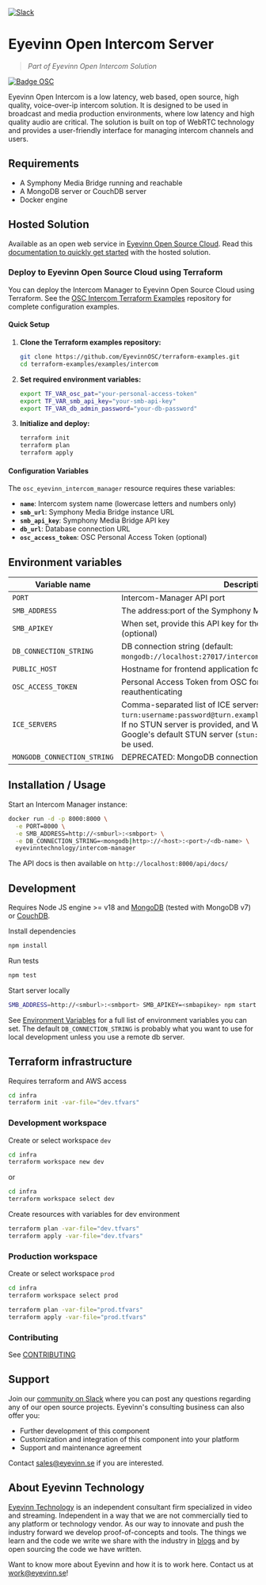 [![Slack](https://slack.osaas.io/badge.svg)](http://slack.osaas.io)

# Eyevinn Open Intercom Server

> _Part of Eyevinn Open Intercom Solution_

[![Badge OSC](https://img.shields.io/badge/Evaluate-24243B?style=for-the-badge&logo=data:image/svg+xml;base64,PHN2ZyB3aWR0aD0iMjQiIGhlaWdodD0iMjQiIHZpZXdCb3g9IjAgMCAyNCAyNCIgZmlsbD0ibm9uZSIgeG1sbnM9Imh0dHA6Ly93d3cudzMub3JnLzIwMDAvc3ZnIj4KPGNpcmNsZSBjeD0iMTIiIGN5PSIxMiIgcj0iMTIiIGZpbGw9InVybCgjcGFpbnQwX2xpbmVhcl8yODIxXzMxNjcyKSIvPgo8Y2lyY2xlIGN4PSIxMiIgY3k9IjEyIiByPSI3IiBzdHJva2U9ImJsYWNrIiBzdHJva2Utd2lkdGg9IjIiLz4KPGRlZnM%2BCjxsaW5lYXJHcmFkaWVudCBpZD0icGFpbnQwX2xpbmVhcl8yODIxXzMxNjcyIiB4MT0iMTIiIHkxPSIwIiB4Mj0iMTIiIHkyPSIyNCIgZ3JhZGllbnRVbml0cz0idXNlclNwYWNlT25Vc2UiPgo8c3RvcCBzdG9wLWNvbG9yPSIjQzE4M0ZGIi8%2BCjxzdG9wIG9mZnNldD0iMSIgc3RvcC1jb2xvcj0iIzREQzlGRiIvPgo8L2xpbmVhckdyYWRpZW50Pgo8L2RlZnM%2BCjwvc3ZnPgo%3D)](https://app.osaas.io/browse/eyevinn-intercom-manager)

Eyevinn Open Intercom is a low latency, web based, open source, high quality, voice-over-ip intercom solution.
It is designed to be used in broadcast and media production environments, where low latency and high quality audio are critical.
The solution is built on top of WebRTC technology and provides a user-friendly interface for managing intercom channels and users.

## Requirements

- A Symphony Media Bridge running and reachable
- A MongoDB server or CouchDB server
- Docker engine

## Hosted Solution

Available as an open web service in [Eyevinn Open Source Cloud](https://www.osaas.io/). Read this [documentation to quickly get started](https://docs.osaas.io/osaas.wiki/Service%3A-Intercom.html) with the hosted solution.

### Deploy to Eyevinn Open Source Cloud using Terraform

You can deploy the Intercom Manager to Eyevinn Open Source Cloud using Terraform. See the [OSC Intercom Terraform Examples](https://github.com/EyevinnOSC/terraform-examples/tree/main/examples/intercom) repository for complete configuration examples.

#### Quick Setup

1. **Clone the Terraform examples repository:**
   ```sh
   git clone https://github.com/EyevinnOSC/terraform-examples.git
   cd terraform-examples/examples/intercom
   ```

2. **Set required environment variables:**
   ```sh
   export TF_VAR_osc_pat="your-personal-access-token"
   export TF_VAR_smb_api_key="your-smb-api-key"
   export TF_VAR_db_admin_password="your-db-password"
   ```

3. **Initialize and deploy:**
   ```sh
   terraform init
   terraform plan
   terraform apply
   ```

#### Configuration Variables

The `osc_eyevinn_intercom_manager` resource requires these variables:

- **`name`**: Intercom system name (lowercase letters and numbers only)
- **`smb_url`**: Symphony Media Bridge instance URL
- **`smb_api_key`**: Symphony Media Bridge API key
- **`db_url`**: Database connection URL
- **`osc_access_token`**: OSC Personal Access Token (optional)

## Environment variables

| Variable name               | Description                                                                                                                                                                                                                                                 |
| --------------------------- | ----------------------------------------------------------------------------------------------------------------------------------------------------------------------------------------------------------------------------------------------------------- |
| `PORT`                      | Intercom-Manager API port                                                                                                                                                                                                                                   |
| `SMB_ADDRESS`               | The address:port of the Symphony Media Bridge instance                                                                                                                                                                                                      |
| `SMB_APIKEY`                | When set, provide this API key for the Symphony Media Bridge (optional)                                                                                                                                                                                     |
| `DB_CONNECTION_STRING`      | DB connection string (default: `mongodb://localhost:27017/intercom-manager`)                                                                                                                                                                                |
| `PUBLIC_HOST`               | Hostname for frontend application for generating URLs to share                                                                                                                                                                                              |
| `OSC_ACCESS_TOKEN`          | Personal Access Token from OSC for link sharing and reauthenticating                                                                                                                                                                                        |
| `ICE_SERVERS`               | Comma-separated list of ICE servers in the format: `turn:username:password@turn.example.com,stun:stun.example.com`. If no STUN server is provided, and WHIP endpoints are used, Google's default STUN server (`stun:stun.l.google.com:19302`) will be used. |
| `MONGODB_CONNECTION_STRING` | DEPRECATED: MongoDB connection string                                                                                                                                                                                                                       |

## Installation / Usage

Start an Intercom Manager instance:

```sh
docker run -d -p 8000:8000 \
  -e PORT=8000 \
  -e SMB_ADDRESS=http://<smburl>:<smbport> \
  -e DB_CONNECTION_STRING=<mongodb|http>://<host>:<port>/<db-name> \
  eyevinntechnology/intercom-manager
```

The API docs is then available on `http://localhost:8000/api/docs/`

## Development

Requires Node JS engine >= v18 and [MongoDB](https://www.mongodb.com/docs/manual/administration/install-community/) (tested with MongoDB v7) or [CouchDB](https://docs.couchdb.org/en/stable/index.html).

Install dependencies

```sh
npm install
```

Run tests

```sh
npm test
```

Start server locally

```sh
SMB_ADDRESS=http://<smburl>:<smbport> SMB_APIKEY=<smbapikey> npm start
```

See [Environment Variables](#environment-variables) for a full list of environment variables you can set. The default `DB_CONNECTION_STRING` is probably what you want to use for local development unless you use a remote db server.

## Terraform infrastructure

Requires terraform and AWS access

```sh
cd infra
terraform init -var-file="dev.tfvars"
```

### Development workspace

Create or select workspace `dev`

```sh
cd infra
terraform workspace new dev
```

or

```sh
cd infra
terraform workspace select dev
```

Create resources with variables for dev environment

```sh
terraform plan -var-file="dev.tfvars"
terraform apply -var-file="dev.tfvars"
```

### Production workspace

Create or select workspace `prod`

```sh
cd infra
terraform workspace select prod
```

```sh
terraform plan -var-file="prod.tfvars"
terraform apply -var-file="prod.tfvars"
```

### Contributing

See [CONTRIBUTING](CONTRIBUTING.md)

## Support

Join our [community on Slack](http://slack.osaas.io) where you can post any questions regarding any of our open source projects. Eyevinn's consulting business can also offer you:

- Further development of this component
- Customization and integration of this component into your platform
- Support and maintenance agreement

Contact [sales@eyevinn.se](mailto:sales@eyevinn.se) if you are interested.

## About Eyevinn Technology

[Eyevinn Technology](https://www.eyevinntechnology.se) is an independent consultant firm specialized in video and streaming. Independent in a way that we are not commercially tied to any platform or technology vendor. As our way to innovate and push the industry forward we develop proof-of-concepts and tools. The things we learn and the code we write we share with the industry in [blogs](https://dev.to/video) and by open sourcing the code we have written.

Want to know more about Eyevinn and how it is to work here. Contact us at work@eyevinn.se!
